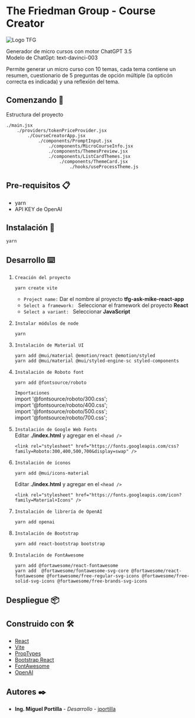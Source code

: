 # The Friedman Group - Course Creator
<img src="https://friedmanu.lat/wp-content/themes/friedman/img/logo.png" alt="Logo TFG" />

Generador de micro cursos con motor ChatGPT 3.5  
Modelo de ChatGpt: text-davinci-003  

Permite generar un micro curso con 10 temas, cada tema contiene un resumen, cuestionario de 5 preguntas de opción múltiple (la opticón correcta es indicada) y una reflexión del tema.  

## Comenzando 🚀
Estructura del proyecto
```
./main.jsx
    ./providers/tokenPriceProvider.jsx
        ./CourseCreatorApp.jsx
            ./components/PromptInput.jsx
                ./components/MicroCourseInfo.jsx
                ./components/ThemesPreview.jsx
                ./components/ListCardThemes.jsx
                    ./components/ThemeCard.jsx
                        ./hooks/useProcessTheme.js
```

## Pre-requisitos 📋
* yarn
* API KEY de OpenAI

## Instalación 🔧
```
yarn
```

## Desarrollo ⌨️
1) `Creación del proyecto`
    ```
    yarn create vite
    ```
    * `Project name:` Dar el nombre al proyecto **tfg-ask-mike-react-app**
    * `Select a framework: ` Seleccionar el framework del proyecto **React**
    * `Select a variant: ` Seleccionar **JavaScript**
2) `Instalar módulos de node`
    ```
    yarn
    ```
3) `Instalación de Material UI`
    ```
    yarn add @mui/material @emotion/react @emotion/styled
    yarn add @mui/material @mui/styled-engine-sc styled-components
    ```
4) `Instalación de Roboto font`
    ```
    yarn add @fontsource/roboto
    ```
    `Importaciones`  
    import '@fontsource/roboto/300.css';  
    import '@fontsource/roboto/400.css';  
    import '@fontsource/roboto/500.css';  
    import '@fontsource/roboto/700.css';  

5) `Instalación de Google Web Fonts`  
    Editar **./index.html** y agregar en el `<head />`
    ```
    <link rel="stylesheet" href="https://fonts.googleapis.com/css?family=Roboto:300,400,500,700&display=swap" />
    ```
6) `Instalación de íconos`
    ```
    yarn add @mui/icons-material
    ```
    Editar **./index.html** y agregar en el `<head />`
    ```
    <link rel="stylesheet" href="https://fonts.googleapis.com/icon?family=Material+Icons" />

    ```
7) `Instalación de librería de OpenAI`
    ```
    yarn add openai
    ```
8) `Instalación de Bootstrap`
    ```
    yarn add react-bootstrap bootstrap
    ```
8) `Instalación de FontAwesome`
    ```
    yarn add @fortawesome/react-fontawesome
    yarn add  @fortawesome/fontawesome-svg-core @fortawesome/react-fontawesome @fortawesome/free-regular-svg-icons @fortawesome/free-solid-svg-icons @fortawesome/free-brands-svg-icons
    ```

## Despliegue 📦

## Construido con 🛠️
* [React](https://es.react.dev/)
* [Vite](https://vitejs.dev/guide/)
* [PropTypes](https://github.com/facebook/prop-types)
* [Bootstrap React](https://react-bootstrap.netlify.app/)
* [FontAwesome](https://fontawesome.com/)
* [OpenAI](https://openai.com/)

## Autores ✒️
* **Ing. Miguel Portilla** - *Desarrollo* - [jportilla](email:jportilla@friedman.com.mx)
